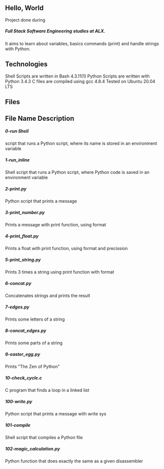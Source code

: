 <h2>Hello, World</h2>

Project done during <h5>Full Stack Software Engineering studies at ALX.</h5> It aims to learn about variables, basics commands (print) and handle strings with Python.

<h2>Technologies</h2>
Shell Scripts are written in Bash 4.3.11(1)
Python Scripts are written with Python 3.4.3
C files are compiled using gcc 4.8.4
Tested on Ubuntu 20.04 LTS
<h2>Files</h2>
<h2>File Name	Description</h2>
<h5>0-run	Shell</h5> script that runs a Python script, where its name is stored in an environment variable
<h5>1-run_inline</h5>	Shell script that runs a Python script, where Python code is saved in an environment variable
<h5>2-print.py</h5>	Python script that prints a message
<h5>3-print_number.py</h5>	Prints a message with print function, using format
<h5>4-print_float.py</h5>	Prints a float with print function, using format and precission
<h5>5-print_string.py</h5>	Prints 3 times a string using print function with format
<h5>6-concat.py</h5>	Concatenates strings and prints the result
<h5>7-edges.py</h5>	Prints some letters of a string
<h5>8-concat_edges.py</h5>	Prints some parts of a string
<h5>9-easter_egg.py</h5>	Prints "The Zen of Python"
<h5>10-check_cycle.c</h5>	C program that finds a loop in a linked list
<h5>100-write.py</h5>	Python script that prints a message with write sys
<h5>101-compile</h5>	Shell script that compiles a Python file
<h5>102-magic_calculation.py</h5>	Python function that does exactly the same as a given disassembler
